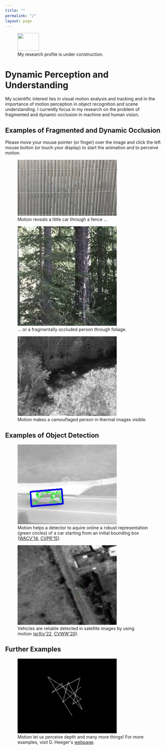 ```yaml
---
title: ""
permalink: "/"
layout: page
---
```


<script src="//cdnjs.cloudflare.com/ajax/libs/jquery/2.1.3/jquery.min.js"></script>
<script src="//cdnjs.cloudflare.com/ajax/libs/pace/1.0.2/pace.min.js"></script>

<figure>
  <img class="alignleft" src="https://upload.wikimedia.org/wikipedia/commons/thumb/a/af/Under_construction_icon-yellow.svg/291px-Under_construction_icon-yellow.svg.png" alt="" width="69" height="57" />
  <figcaption>My research profile is under construction.</figcaption>
</figure>

# Dynamic Perception and Understanding

My scientific interest lies in visual motion analysis and tracking and in the importance of motion perception in object recognition and scene understanding. I currently focus in my research on the problem of fragmented and dynamic occlusion in machine and human vision.

## Examples of Fragmented and Dynamic Occlusion

Please move your mouse pointer (or finger) over the image and click the left mouse button (or touch your display) to start the animation and to perceive motion.

<figure>
  <img src="/assets/images/fence.png" height="180" width="320" alt="Frag Image" data-alt="/assets/images/fence.gif">
  <figcaption>Motion reveals a little car through a fence ...</figcaption>
</figure>

<figure>
  <img src="/assets/images/frag.png" height="320" width="320" alt="Frag Image" data-alt="/assets/images/frag.gif">
  <figcaption>... or a fragmentally occluded person through foliage.</figcaption>
</figure>

<figure>
  <img src="/assets/images/cam.png" height="256" width="320" alt="Cam Image" data-alt="/assets/images/cam.gif">
  <figcaption>Motion makes a camouflaged person in thermal images visible.</figcaption>
</figure>

## Examples of Object Detection

<figure>
  <img src="/assets/images/car.png" height="256" width="320" alt="Car Image" data-alt="/assets/images/car.gif">
  <figcaption>Motion helps a detector to aquire online a robust representation (green circles) of a car starting from an initial bounding box (<a href="https://doi.org/10.1109/WACV.2014.6836013">WACV'14</a>, <a href="https://doi.org/10.1109/CVPR.2015.7298895"> CVPR'15</a>).</figcaption>
</figure>

<figure>
  <img src="/assets/images/sat.png" height="256" width="320" alt="Sat Image" data-alt="/assets/images/sat.gif">
  <figcaption>Vehicles are reliable detected in satellite images by using motion (<a href="https://arxiv.org/abs/2204.06828">arXiv'22</a>, <a href="https://data.vicos.si/cvww20/05.pdf"> CVWW'20</a>).</figcaption>
</figure>

## Further Examples

<figure>
  <img src="/assets/images/heeger.png" height="240" width="320" alt="3D Image" data-alt="/assets/images/heeger.gif">
  <figcaption>Motion let us perceive depth and many more things! For more examples, visit D. Heeger's <a href="http://www.cns.nyu.edu/~david/courses/perception/lecturenotes/motion/motion.html">webpage</a>.</figcaption>
</figure>



<script src="/js/script-min.js"></script>


<!--

We [combined](research/trackdetect.html) detection and tracking of arbitrary looking objects.
Here is the [link](research/early-work.md) to my early work.

***
The summary of publications is found in my [publication list](/assets/docs/mybib.pdf).

# Combining Motion Perception and Recognition
# Work on Object Tracking

# Work on Simultaneous Localisation and Tracking (SLAT)

# Work on 


<h5>The Problem of Fragmented Occlusion in Object Detection</h5>
<div style="float: right; padding-left: 10px;"><img class="alignnone wp-image-8378" src="https://cvl.tuwien.ac.at/wp-content/uploads/2020/04/Level3.jpg" alt="" width="226" height="336" /></div>
Object detection in natural environments is still a very challenging task, even though deep learning has brought a tremendous improvement in performance over the last years. A fundamental problem of object detection based on deep learning is that neither the training data nor the suggested models are intended for the challenge of fragmented occlusion. Fragmented occlusion is much more challenging than ordinary partial occlusion and occurs frequently in natural environments such as forests. A motivating example of fragmented occlusion is object detection through foliage which is an essential requirement in green border surveillance. This paper presents an analysis of state-of-the-art detectors with imagery of green borders and proposes to train Mask R-CNN on new training data which captures explicitly the problem of fragmented occlusion. The results show clear improvements of Mask R-CNN with this new training strategy (also against other detectors) for data showing slight fragmented occlusion. <a href="https://foldout.eu">h2020-foldout</a> <a href="https://arxiv.org/abs/2004.13076">arXiv</a> <a href="https://diglib.tugraz.at/download.php?id=5f6b1d5e08291&amp;location=browse">acvr</a>
<h5 class="title mathjax"><a name="satvideo"></a>On Learning Vehicle Detection in Satellite Video</h5>
<div style="float: right; padding-left: 10px;">

[video width="220" height="220" mp4="https://cvl.tuwien.ac.at/wp-content/uploads/2015/12/lasvegas180.mp4" loop="true" autoplay="true"][/video]

</div>
Vehicle detection in aerial and satellite images is still challenging due to their tiny appearance in pixels compared to the overall size of remote sensing imagery. Classical methods of object detection very often fail in this scenario due to violation of implicit assumptions made such as rich texture, small to moderate ratios between image size and object size. Satellite video is a very new modality which introduces temporal consistency as inductive bias. Approaches for vehicle detection in satellite video use either background subtraction, frame differencing or subspace methods showing moderate performance (0.26 - 0.82 <span id="MathJax-Element-1-Frame" class="MathJax" tabindex="0"><span id="MathJax-Span-1" class="math"><span id="MathJax-Span-2" class="mrow"><span id="MathJax-Span-3" class="msubsup"><span id="MathJax-Span-4" class="mi">F</span><span id="MathJax-Span-5" class="mn">1</span></span></span></span></span> score). This work proposes to apply recent work on deep learning for wide-area motion imagery (WAMI) on satellite video. We show in a first approach comparable results (0.84 <span id="MathJax-Element-2-Frame" class="MathJax" tabindex="0"><span id="MathJax-Span-6" class="math"><span id="MathJax-Span-7" class="mrow"><span id="MathJax-Span-8" class="msubsup"><span id="MathJax-Span-9" class="mi">F</span><span id="MathJax-Span-10" class="mn">1</span></span></span></span></span>) on Planet's SkySat-1 LasVegas video with room for further improvement. <a href="https://arxiv.org/abs/2001.10900">arXiv </a><a href="https://data.vicos.si/cvww20/CVWW20-proceedings.pdf">cvww</a>
<h5>Benchmarking Tracking</h5>
<img class="alignnone size-full wp-image-6894" src="https://cvl.tuwien.ac.at/wp-content/uploads/2015/12/logo_website.png" alt="" width="127" height="61" />      <img class="alignnone size-medium wp-image-6895" src="https://cvl.tuwien.ac.at/wp-content/uploads/2015/12/videonet_title-300x78.png" alt="" width="300" height="78" />
In 2012, I initiated together with Matej Kristan the Visual Object Tracking Challenge (VOT) and since then I have been co-organising annual challenges and workshops at ICCV and ECCV with Matej Kristan, Ales Leonardis, Jiri Matas, Michael Felsberg and Joni-Kristian Kämäräinen. VOT is de facto the international community benchmark in the field of visual tracking. Important results of our work are A-R measures for quantifying short-term tracking performance in terms of accuracy and robustness and the discovery of correlation filters as superior approach for tracking. More information can be found on our <a href="http://www.votchallenge.net">webpage</a>. VOT is also part of the benchmark <a href="http://videonet.team/#team">initiative</a> for all things video.
<h5>An in-depth Analysis of Visual Tracking with Siamese Neural Networks</h5>
This survey presents a deep analysis of the learning and inference capabilities in nine popular trackers. It is neither intended to study the whole literature nor is it an attempt to review all kinds of neural networks proposed for visual tracking. We focus instead on Siamese neural networks which are a promising starting point for studying the challenging problem of tracking. These networks integrate efficiently feature learning and the temporal matching and have so far shown state-of-the-art performance. In particular, the branches of Siamese networks, their layers connecting these branches (a-e), specific aspects of training and the embedding of these networks into the tracker are highlighted.

<img class="aligncenter wp-image-8225 size-full" src="https://cvl.tuwien.ac.at/wp-content/uploads/2020/02/siamese-classes.png" alt="" width="974" height="259" />

Quantitative results from existing papers are compared with the conclusion that the current evaluation methodology shows problems with the reproducibility and the comparability of results. The paper proposes a novel Lisp-like formalism for a better comparison of trackers. This assumes a certain functional design and functional decomposition of trackers. The paper tries to give foundation for tracker design by a formulation of the problem based on the theory of machine learning and by the interpretation of a tracker as a decision function. The work concludes with promising lines of research and suggests future work. <a href="https://arxiv.org/abs/1707.00569">arXiv</a>
<h5>Clustering of Static-Adaptive Correspondences for Deformable Object Tracking</h5>
<div style="float: right; padding-left: 10px;">

[video width="320" height="240" mp4="https://cvl.tuwien.ac.at/wp-content/uploads/2020/02/occlusion.mp4" loop="true" autoplay="true"][/video]

</div>
<h5>Car Tracking in Tunnels</h5>
<div style="float: right; padding-left: 10px;">

[video width="320" height="240" loop="true" autoplay="true" mp4="https://cvl.tuwien.ac.at/wp-content/uploads/2020/10/carlight_tracking.mp4"][/video]

</div>
<div class="page" title="Page 1">
<div class="layoutArea">
<div class="column">

Tracking methods are fundamental operations in traffic scene analysis. In this work we report on a tracking algorithm with a Kalman filter for traffic surveillance in tun- nels. The difficulties of solving the problem are the illumina- tion conditions and the image quality. We demonstrate our work on short sequences of tunnel scenes. <a href="https://www.researchgate.net/profile/Horst_Bischof/publication/260403050_Car_tracking_in_tunnels/links/53cfc4470cf2fd75bc59f73d/Car-tracking-in-tunnels.pdf">CVWW</a>

</div>
</div>
</div>
Please, see my <a href="https://cvl.tuwien.ac.at/wp-content/uploads/2020/01/mybib.pdf">publication list</a> for more details.

-->



<!---
A [Kurt Goedel stipend](https://kgs.logic.at) allowed me to pursue 2001-2002 a master's degree in Computer Science and Informatics under the supervision of [Brian Lovell](https://staff.itee.uq.edu.au/lovell/) and Horst Bischof at  and TU Wien. 

I was awarded for my scientific contributions in 2008 with a Viennese [WWTF](https://www.wwtf.at/index.php?lang=EN) Career Grant and in 2014 with the IEEE/CvF WACV Best Paper Award. I received several reviewer awards (2016 - J. of Image and Vision Computing, 2017 - J. of Pattern Recognition, 2019 - CVPR) for my community work. 

I founded in 2012 together with [Matej Kristan](https://www.vicos.si/people/matej_kristan/) the [VOT challenges and workshop series](https://www.votchallenge.net).

where I built 2008-2015 as a manager of governmental and EU funded projects 

--->






<!---
 I am programming in  

 [![Julia](https://upload.wikimedia.org/wikipedia/commons/thumb/1/1f/Julia_Programming_Language_Logo.svg/200px-Julia_Programming_Language_Logo.svg.png)](https://julialang.org)
--->
